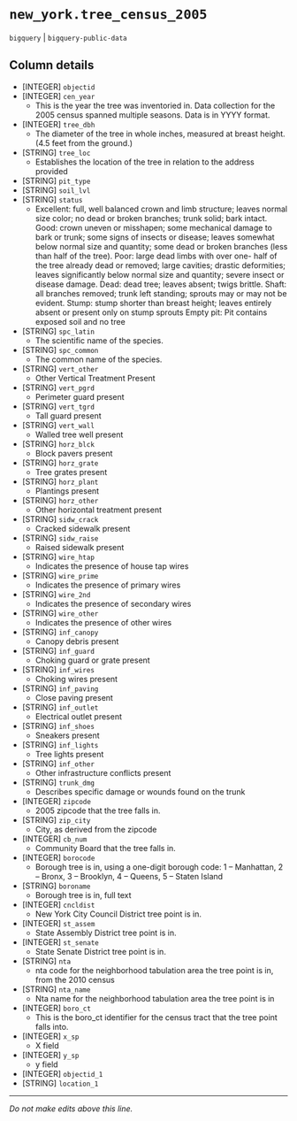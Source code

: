 # `new_york.tree_census_2005`
`bigquery` | `bigquery-public-data`

## Column details
* [INTEGER]   `objectid`
* [INTEGER]   `cen_year`
  - This is the year the tree was inventoried in. Data collection for the 2005 census spanned multiple seasons. Data is in YYYY format.
* [INTEGER]   `tree_dbh`
  - The diameter of the tree in whole inches, measured at breast height. (4.5 feet from the ground.)
* [STRING]    `tree_loc`
  - Establishes the location of the tree in relation to the address provided
* [STRING]    `pit_type`
* [STRING]    `soil_lvl`
* [STRING]    `status`
  - Excellent: full, well balanced crown and limb structure; leaves normal size color; no dead or broken branches; trunk solid; bark intact. Good: crown uneven or misshapen; some mechanical damage to bark or trunk; some signs of insects or disease; leaves somewhat below normal size and quantity; some dead or broken branches (less than half of the tree). Poor: large dead limbs with over one- half of the tree already dead or removed; large cavities; drastic deformities; leaves significantly below normal size and quantity; severe insect or disease damage. Dead: dead tree; leaves absent; twigs brittle. Shaft: all branches removed; trunk left standing; sprouts may or may not be evident. Stump: stump shorter than breast height; leaves entirely absent or present only on stump sprouts Empty pit: Pit contains exposed soil and no tree
* [STRING]    `spc_latin`
  - The scientific name of the species.
* [STRING]    `spc_common`
  - The common name of the species.
* [STRING]    `vert_other`
  - Other Vertical Treatment Present
* [STRING]    `vert_pgrd`
  - Perimeter guard present
* [STRING]    `vert_tgrd`
  - Tall guard present
* [STRING]    `vert_wall`
  - Walled tree well present
* [STRING]    `horz_blck`
  - Block pavers present
* [STRING]    `horz_grate`
  - Tree grates present
* [STRING]    `horz_plant`
  - Plantings present
* [STRING]    `horz_other`
  - Other horizontal treatment present
* [STRING]    `sidw_crack`
  - Cracked sidewalk present
* [STRING]    `sidw_raise`
  - Raised sidewalk present
* [STRING]    `wire_htap`
  - Indicates the presence of house tap wires
* [STRING]    `wire_prime`
  - Indicates the presence of primary wires
* [STRING]    `wire_2nd`
  - Indicates the presence of secondary wires
* [STRING]    `wire_other`
  - Indicates the presence of other wires
* [STRING]    `inf_canopy`
  - Canopy debris present
* [STRING]    `inf_guard`
  - Choking guard or grate present
* [STRING]    `inf_wires`
  - Choking wires present
* [STRING]    `inf_paving`
  - Close paving present
* [STRING]    `inf_outlet`
  - Electrical outlet present
* [STRING]    `inf_shoes`
  - Sneakers present
* [STRING]    `inf_lights`
  - Tree lights present
* [STRING]    `inf_other`
  - Other infrastructure conflicts present
* [STRING]    `trunk_dmg`
  - Describes specific damage or wounds found on the trunk
* [INTEGER]   `zipcode`
  - 2005 zipcode that the tree falls in.
* [STRING]    `zip_city`
  - City, as derived from the zipcode
* [INTEGER]   `cb_num`
  - Community Board that the tree falls in.
* [INTEGER]   `borocode`
  - Borough tree is in, using a one-digit borough code: 1 – Manhattan, 2 – Bronx, 3 – Brooklyn, 4 – Queens, 5 – Staten Island
* [STRING]    `boroname`
  - Borough tree is in, full text
* [INTEGER]   `cncldist`
  - New York City Council District tree point is in.
* [INTEGER]   `st_assem`
  - State Assembly District tree point is in.
* [INTEGER]   `st_senate`
  - State Senate District tree point is in.
* [STRING]    `nta`
  - nta code for the neighborhood tabulation area the tree point is in, from the 2010 census
* [STRING]    `nta_name`
  - Nta name for the neighborhood tabulation area the tree point is in
* [INTEGER]   `boro_ct`
  - This is the boro_ct identifier for the census tract that the tree point falls into.
* [INTEGER]   `x_sp`
  - X field
* [INTEGER]   `y_sp`
  - y field
* [INTEGER]   `objectid_1`
* [STRING]    `location_1`

-------------------------------------------------------------------------------
*Do not make edits above this line.*
